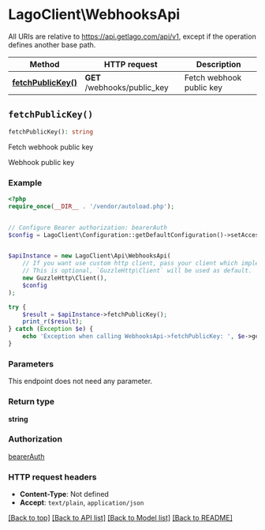 # LagoClient\WebhooksApi

All URIs are relative to https://api.getlago.com/api/v1, except if the operation defines another base path.

| Method | HTTP request | Description |
| ------------- | ------------- | ------------- |
| [**fetchPublicKey()**](WebhooksApi.md#fetchPublicKey) | **GET** /webhooks/public_key | Fetch webhook public key |


## `fetchPublicKey()`

```php
fetchPublicKey(): string
```

Fetch webhook public key

Webhook public key

### Example

```php
<?php
require_once(__DIR__ . '/vendor/autoload.php');


// Configure Bearer authorization: bearerAuth
$config = LagoClient\Configuration::getDefaultConfiguration()->setAccessToken('YOUR_ACCESS_TOKEN');


$apiInstance = new LagoClient\Api\WebhooksApi(
    // If you want use custom http client, pass your client which implements `GuzzleHttp\ClientInterface`.
    // This is optional, `GuzzleHttp\Client` will be used as default.
    new GuzzleHttp\Client(),
    $config
);

try {
    $result = $apiInstance->fetchPublicKey();
    print_r($result);
} catch (Exception $e) {
    echo 'Exception when calling WebhooksApi->fetchPublicKey: ', $e->getMessage(), PHP_EOL;
}
```

### Parameters

This endpoint does not need any parameter.

### Return type

**string**

### Authorization

[bearerAuth](../../README.md#bearerAuth)

### HTTP request headers

- **Content-Type**: Not defined
- **Accept**: `text/plain`, `application/json`

[[Back to top]](#) [[Back to API list]](../../README.md#endpoints)
[[Back to Model list]](../../README.md#models)
[[Back to README]](../../README.md)
